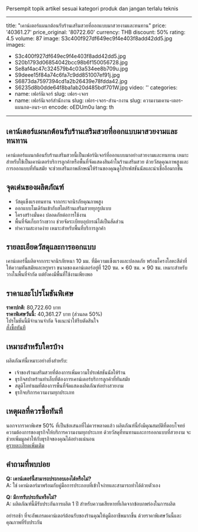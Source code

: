 Persempit topik artikel sesuai kategori produk dan jangan terlalu teknis

---
title: "เคาน์เตอร์แผนกต้อนรับร้านเสริมสวยที่ออกแบบมาสวยงามและทนทาน"
price: '40361.27'
price_original: '80722.60'
currency: THB
discount: 50%
rating: 4.5
volume: 87
image: S3c400f927df649ec9f4e403f8add42dd5.jpg
images:
  - S3c400f927df649ec9f4e403f8add42dd5.jpg
  - S20b1793d06854042bcc98b6f150056728.jpg
  - Se8af4ac47c324579b4c03a534ee8b709u.jpg
  - S9deee15f84a74c6fa7c9dd851007ef91j.jpg
  - S6873da7597394cd1a2b26439e78fdda42.jpg
  - S6235d8b0dde64f8ba1ab20d485bdf701W.jpg
video: ''
categories:
  - name: เฟอร์นิเจอร์
    slug: เฟอร-เจอร
  - name: เฟอร์นิเจอร์สำนักงาน
    slug: เฟอร-เจอร-สำน-กงาน
slug: ความงามเคาน-เตอร-แผนกต-อนร-บร
encode: oEDUm0u
lang: th
---

<h2>เคาน์เตอร์แผนกต้อนรับร้านเสริมสวยที่ออกแบบมาสวยงามและทนทาน</h2>

เคาน์เตอร์แผนกต้อนรับร้านเสริมสวยนี้เป็นเฟอร์นิเจอร์ที่ออกแบบมาอย่างสวยงามและทนทาน เหมาะสำหรับใช้เป็นเคาน์เตอร์บริการลูกค้าหรือพื้นที่จัดแสดงสินค้าในร้านเสริมสวย ด้วยวัสดุคุณภาพสูงและการออกแบบที่ทันสมัย จะช่วยเสริมภาพลักษณ์ให้ร้านของคุณดูโปรเฟสชันนัลและน่าเชื่อถือมากขึ้น

<h2>จุดเด่นของผลิตภัณฑ์</h2>
<ul>
<li>วัสดุแข็งแรงทนทาน จากกระจกนิรภัยคุณภาพสูง</li>
<li>ออกแบบโมเดิร์นเข้ากับสไตล์ร้านเสริมสวยทุกรูปแบบ</li>
<li>โครงสร้างมั่นคง ปลอดภัยต่อการใช้งาน</li>
<li>พื้นที่จัดเก็บกว้างขวาง ช่วยจัดระเบียบอุปกรณ์ได้เป็นสัดส่วน</li>
<li>ทำความสะอาดง่าย เหมาะสำหรับพื้นที่บริการลูกค้า</li>
</ul>

<h2>รายละเอียดวัสดุและการออกแบบ</h2>
เคาน์เตอร์นี้ผลิตจากกระจกนิรภัยหนา 10 มม. ที่มีความแข็งแรงและปลอดภัย พร้อมโครงโลหะสีดำที่ให้ความทันสมัยและหรูหรา ขนาดของเคาน์เตอร์อยู่ที่ 120 ซม. × 60 ซม. × 90 ซม. เหมาะสำหรับวางในพื้นที่จำกัด แต่ยังคงมีพื้นที่ใช้งานเพียงพอ

<h2>ราคาและโปรโมชันพิเศษ</h2>
<strong>ราคาปกติ:</strong> 80,722.60 บาท<br>
<strong>ราคาพิเศษวันนี้:</strong> 40,361.27 บาท (ส่วนลด 50%)<br>
โปรโมชันนี้มีจำนวนจำกัด จึงแนะนำให้รีบตัดสินใจ

<div class="flex justify-center my-2">
  <a href="https://buy.csgad.com/oEDUm0u" rel="nofollow sponsored" target="_blank" class="py-2 px-4 rounded-md text-white font-semibold bg-gradient-to-r from-[#f73c22] to-[#ff7b48]">สั่งซื้อทันที</a>
</div>

<h2>เหมาะสำหรับใครบ้าง</h2>
ผลิตภัณฑ์นี้เหมาะอย่างยิ่งสำหรับ:
<ul>
<li>เจ้าของร้านเสริมสวยที่ต้องการเพิ่มความโปรเฟสชันนัลให้ร้าน</li>
<li>ธุรกิจสปาหร้านทำเล็บที่ต้องการเคาน์เตอร์บริการลูกค้าที่ทันสมัย</li>
<li>สตูดิโอทำผมที่ต้องการพื้นที่จัดแสดงผลิตภัณฑ์อย่างสวยงาม</li>
<li>ธุรกิจบริการความงามทุกประเภท</li>
</ul>

<h2>เหตุผลที่ควรซื้อทันที</h2>
นอกจากราคาพิเศษ 50% ที่เป็นข้อเสนอที่ไม่ควรพลาดแล้ว ผลิตภัณฑ์นี้ยังมีคุณสมบัติที่ตอบโจทย์ความต้องการของธุรกิจให้บริการความงามทุกประเภท ด้วยวัสดุที่ทนทานและการออกแบบที่สวยงาม จะช่วยเพิ่มมูลค่าให้กับธุรกิจของคุณได้อย่างแน่นอน

<div class="flex justify-center my-2">
  <a href="https://buy.csgad.com/oEDUm0u" rel="nofollow sponsored" target="_blank" class="py-2 px-4 rounded-md text-white font-semibold bg-gradient-to-r from-[#f73c22] to-[#ff7b48]">ดูรายละเอียดเพิ่มเติม</a>
</div>

<h2>คำถามที่พบบ่อย</h2>
<strong>Q: เคาน์เตอร์นี้สามารถประกอบเองได้หรือไม่?</strong><br>
A: ใช่ เคาน์เตอร์มาพร้อมกับคู่มือการประกอบที่เข้าใจง่ายและสามารถทำได้ด้วยตัวเอง<br>

<strong>Q: มีการรับประกันหรือไม่?</strong><br>
A: ผลิตภัณฑ์นี้มีรับประกันการผลิต 1 ปี สำหรับความเสียหายที่เกิดจากข้อบกพร่องในการผลิต

อย่ารอช้า ที่จะอัพเกรดเคาน์เตอร์ต้อนรับของร้านคุณให้ดูมืออาชีพมากขึ้น ด้วยราคาพิเศษวันนี้และคุณภาพที่รับประกัน